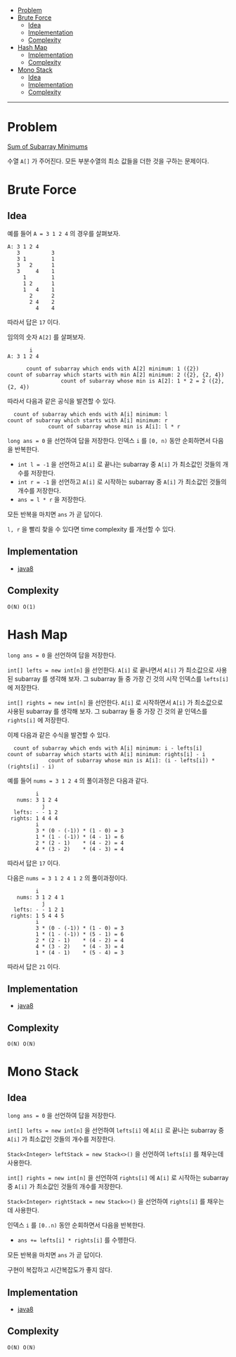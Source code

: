 - [Problem](#problem)
- [Brute Force](#brute-force)
  - [Idea](#idea)
  - [Implementation](#implementation)
  - [Complexity](#complexity)
- [Hash Map](#hash-map)
  - [Implementation](#implementation-1)
  - [Complexity](#complexity-1)
- [Mono Stack](#mono-stack)
  - [Idea](#idea-1)
  - [Implementation](#implementation-2)
  - [Complexity](#complexity-2)
----

# Problem

[Sum of Subarray Minimums](https://leetcode.com/problems/sum-of-subarray-minimums/)

수열 `A[]` 가 주어진다. 모든 부분수열의 최소 값들을 더한 것을
구하는 문제이다.

# Brute Force

## Idea

예를 들어 `A = 3 1 2 4` 의 경우를 살펴보자.

```
A: 3 1 2 4
   3          3
   3 1        1
   3   2      1
   3     4    1
     1        1
     1 2      1
     1   4    1
       2      2
       2 4    2
         4    4
```

따라서 답은 `17` 이다.

임의의 숫자 `A[2]` 를 살펴보자.

```
       i
A: 3 1 2 4

      count of subarray which ends with A[2] minimum: 1 ({2})
count of subarray which starts with min A[2] minimum: 2 ({2}, {2, 4})
                 count of subarray whose min is A[2]: 1 * 2 = 2 ({2}, {2, 4})
```

따라서 다음과 같은 공식을 발견할 수 있다.

```
  count of subarray which ends with A[i] minimum: l
count of subarray which starts with A[i] minimum: r
             count of subarray whose min is A[i]: l * r
```

`long ans = 0` 을 선언하여 답을 저장한다. 인덱스 `i` 를 `[0, n)` 동안 순회하면서 다음을 반복한다.

* `int l = -1` 을 선언하고 `A[i]` 로 끝나는 subarray 중 `A[i]` 가 최소값인 것들의 개수를 저장한다.
* `int r = -1` 을 선언하고 `A[i]` 로 시작하는 subarray 중 `A[i]` 가 최소값인 것들의 개수를 저장한다.
* `ans = l * r` 을 저장한다.

모든 반복을 마치면 `ans` 가 곧 답이다.

`l, r` 을 빨리 찾을 수 있다면 time complexity 를 개선할 수 있다.

## Implementation

* [java8](MainApp.java)

## Complexity

```
O(N) O(1)
```

# Hash Map

`long ans = 0` 을 선언하여 답을 저장한다.

`int[] lefts = new int[n]` 을 선언한다. `A[i]` 로 끝나면서 `A[i]` 가 최소값으로 사용된 subarray 를 생각해 보자. 그 subarray 들 중 가장 긴 것의 시작 인덱스를 `lefts[i]` 에 저장한다. 

`int[] rights = new int[n]` 을 선언한다. `A[i]` 로 시작하면서 `A[i]` 가 최소값으로 사용된 subarray 를 생각해 보자. 그 subarray 들 중 가장 긴 것의 끝 인덱스를 `rights[i]` 에 저장한다.

이제 다음과 같은 수식을 발견할 수 있다.

```
  count of subarray which ends with A[i] minimum: i - lefts[i]
count of subarray which starts with A[i] minimum: rights[i] - i
             count of subarray whose min is A[i]: (i - lefts[i]) * (rights[i] - i)
```

예를 들어 `nums = 3 1 2 4` 의 풀이과정은 다음과 같다.

```
         i
   nums: 3 1 2 4
           j
  lefts: - - 1 2 
 rights: 1 4 4 4
         i
         3 * (0 - (-1)) * (1 - 0) = 3
         1 * (1 - (-1)) * (4 - 1) = 6
         2 * (2 - 1)    * (4 - 2) = 4
         4 * (3 - 2)    * (4 - 3) = 4
```

따라서 답은 `17` 이다.

다음은 `nums = 3 1 2 4 1 2` 의 풀이과정이다.

```
         i
   nums: 3 1 2 4 1
           j
  lefts: - - 1 2 1 
 rights: 1 5 4 4 5
         i
         3 * (0 - (-1)) * (1 - 0) = 3
         1 * (1 - (-1)) * (5 - 1) = 6
         2 * (2 - 1)    * (4 - 2) = 4
         4 * (3 - 2)    * (4 - 3) = 4
         1 * (4 - 1)    * (5 - 4) = 3
```

따라서 답은 `21` 이다.

## Implementation

* [java8](MainApp.java)

## Complexity

```
O(N) O(N)
```

# Mono Stack

## Idea

`long ans = 0` 을 선언하여 답을 저장한다.

`int[] lefts = new int[n]` 을 선언하여 `lefts[i]` 에 `A[i]` 로 끝나는 subarray 중 `A[i]` 가 최소값인 것들의 개수를 저장한다.

`Stack<Integer> leftStack = new Stack<>()` 을 선언하여 `lefts[i]` 를 채우는데 사용한다.

`int[] rights = new int[n]` 을 선언하여 `rights[i]` 에 `A[i]` 로 시작하는 subarray 중 `A[i]` 가 최소값인 것들의 개수를 저장한다.

`Stack<Integer> rightStack = new Stack<>()` 을 선언하여 `rights[i]` 를 채우는데 사용한다.

인덱스 `i` 를 `[0..n)` 동안 순회하면서 다음을 반복한다.

* `ans += lefts[i] * rights[i]` 를 수행한다.

모든 반복을 마치면 `ans` 가 곧 답이다.

구현이 복잡하고 시간복잡도가 좋지 않다.

## Implementation

* [java8](MainApp.java)

## Complexity

```
O(N) O(N)
```
